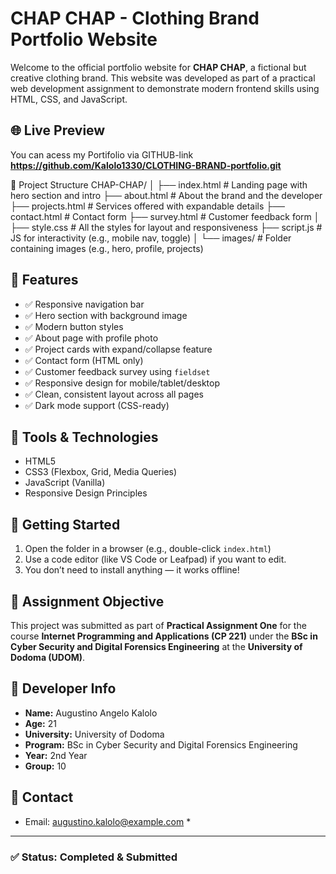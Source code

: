 # CHAP CHAP - Clothing Brand Portfolio Website

Welcome to the official portfolio website for **CHAP CHAP**, a fictional but creative clothing brand. This website was developed as part of a practical web development assignment to demonstrate modern frontend skills using HTML, CSS, and JavaScript.

## 🌐 Live Preview

You can acess my Portifolio via GITHUB-link     **https://github.com/Kalolo1330/CLOTHING-BRAND-portfolio.git**

 📁 Project Structure
CHAP-CHAP/
│
├── index.html # Landing page with hero section and intro
├── about.html # About the brand and the developer
├── projects.html # Services offered with expandable details
├── contact.html # Contact form
├── survey.html # Customer feedback form
│
├── style.css # All the styles for layout and responsiveness
├── script.js # JS for interactivity (e.g., mobile nav, toggle)
│
└── images/ # Folder containing images (e.g., hero, profile, projects)



## 🧠 Features

- ✅ Responsive navigation bar
- ✅ Hero section with background image
- ✅ Modern button styles
- ✅ About page with profile photo
- ✅ Project cards with expand/collapse feature
- ✅ Contact form (HTML only)
- ✅ Customer feedback survey using `fieldset`
- ✅ Responsive design for mobile/tablet/desktop
- ✅ Clean, consistent layout across all pages
- ✅ Dark mode support (CSS-ready)

## 🎯 Tools & Technologies

- HTML5  
- CSS3 (Flexbox, Grid, Media Queries)  
- JavaScript (Vanilla)  
- Responsive Design Principles  

## 🚀 Getting Started

1. Open the folder in a browser (e.g., double-click `index.html`)
2. Use a code editor (like VS Code or Leafpad) if you want to edit.
3. You don’t need to install anything — it works offline!

## 📌 Assignment Objective

This project was submitted as part of **Practical Assignment One** for the course **Internet Programming and Applications (CP 221)** under the **BSc in Cyber Security and Digital Forensics Engineering** at the **University of Dodoma (UDOM)**.

## 👤 Developer Info

- **Name:** Augustino Angelo Kalolo  
- **Age:** 21  
- **University:** University of Dodoma  
- **Program:** BSc in Cyber Security and Digital Forensics Engineering  
- **Year:** 2nd Year  
- **Group:** 10  

## 📧 Contact

- Email: augustino.kalolo@example.com *

---

### ✅ Status: Completed & Submitted

